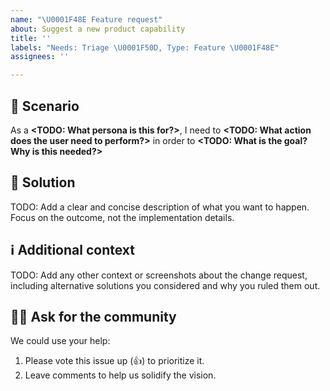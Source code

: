 ```yaml
---
name: "\U0001F48E Feature request"
about: Suggest a new product capability
title: ''
labels: "Needs: Triage \U0001F50D, Type: Feature \U0001F48E"
assignees: ''

---
```


<!--
⚠️⚠️⚠️ BEFORE YOU SUBMIT ⚠️⚠️⚠️
1. Confirm there isn't an issue already. If so, vote it up (👍) and add comments.
2. Complete all TODO items below and remove the TODO lines after.
3. Internal: Add applicable labels: Type, Micro PR, Area
-->

## 📝 Scenario
As a **<TODO: What persona is this for?>**, I need to **<TODO: What action does the user need to perform?>** in order to **<TODO: What is the goal? Why is this needed?>**

## 💎 Solution
TODO: Add a clear and concise description of what you want to happen. Focus on the outcome, not the implementation details. 

## ℹ️ Additional context
TODO: Add any other context or screenshots about the change request, including alternative solutions you considered and why you ruled them out.

## 🙋‍♀️ Ask for the community
<!-- TODO: Customize this section to let the community know how they can help. -->
We could use your help:
1. Please vote this issue up (👍) to prioritize it.
2. Leave comments to help us solidify the vision.
